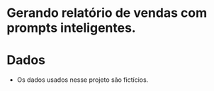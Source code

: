 # Gerando relatório de vendas com prompts inteligentes.

# Dados

- Os dados usados nesse projeto são fictícios.
